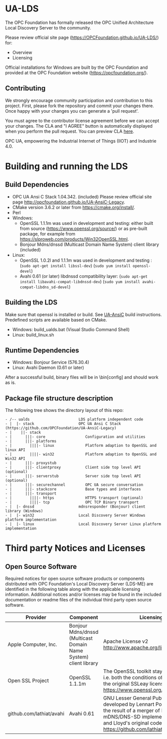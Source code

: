 # UA-LDS

The OPC Foundation has formally released the OPC Unified Architecture Local Discovery Server to the community.

Please review official site page (https://OPCFoundation.github.io/UA-LDS/) for:
 * Overview
 * Licensing

Official installations for Windows are built by the OPC Foundation and provided at the OPC Foundation website (https://opcfoundation.org/).
 
## Contributing

We strongly encourage community participation and contribution to this project. First, please fork the repository and commit your changes there. Once happy with your changes you can generate a 'pull request'.

You must agree to the contributor license agreement before we can accept your changes. The CLA and "I AGREE" button is automatically displayed when you perform the pull request. You can preview CLA [here](https://opcfoundation.org/license/cla/ContributorLicenseAgreementv1.0.pdf).

OPC UA, empowering the Industrial Internet of Things (IIOT) and Industrie 4.0.

# Building and running the LDS

## Build Dependencies

 * OPC UA Ansi C Stack 1.04.342. (included) Please review official site page http://opcfoundation.github.io/UA-AnsiC-Legacy.
 * CMake version 3.6.2 or later from https://cmake.org/install/.
 * Perl
 * Windows:
    - OpenSSL 1.1.1m was used in development and testing: either built from source (https://www.openssl.org/source/) or as pre-built package, for example from https://slproweb.com/products/Win32OpenSSL.html.
    - Bonjour Mdns/dnssd (Multicast Domain Name System) client library (included)
 * Linux:
    - OpenSSL 1.0.2l and 1.1.1m was used in development and testing : (```sudo apt-get install libssl-dev```) (```sudo yum install openssl-devel```)  
    - Avahi 0.61 (or later) libdnssd compatibility layer: (```sudo apt-get install libavahi-compat-libdnssd-dev```) (```sudo yum install avahi-compat-libdns_sd-devel```)  
 
## Building the LDS

Make sure that openssl is installed or build. See [UA-AnsiC](https://github.com/OPCFoundation/UA-AnsiC-Legacy) build instructions.
<br/>
Predefined scripts are available based on CMake. 
 * Windows: build\_ualds.bat (Visual Studio Command Shell)
 * Linux: build\_linux.sh

## Runtime Dependencies

 * Windows: Bonjour Service (576.30.4)
 * Linux: Avahi Daemon (0.61 or later)

After a successful build, binary files will be in <build-folder>\bin\[config] and should work as is.

## Package file structure description

The following tree shows the directory layout of this repo:

```
- /-- ualds                      LDS platform independent code
- |  |- stack                    OPC UA Ansi C Stack (https://github.com/OPCFoundation/UA-AnsiC-Legacy)
- |    ||- stack
- |      |||- core                  Configuration and utilities
- |      |||- platforms
- |        ||||- linux              Platform adaption to OpenSSL and linux API
- |        ||||- win32              Platform adaption to OpenSSL and Win32 API
- |      |||- proxystub
- |      |||- clientproxy           Client side top level API (optional)
- |      |||- serverstub            Server side top level API (optional)
- |      |||- securechannel         OPC UA secure conversation
- |      |||- stackcore             Base types and interfaces
- |      |||- transport
- |        ||||- https              HTTPS transport (optional)
- |        ||||- tcp                OPC TCP Binary transport
- |  |- dnssd                    mdnsresponder (Bonjour) client library (Windows)
- |  |- win32                    Local Discovery Server Windows platform implementation
- |  |- linux                    Local Discovery Server Linux platform implementation
```

# Third party Notices and Licenses

## Open Source Software

Required notices for open source software products or components distributed with OPC Foundation's Local Discovery Server (LDS-ME) are identified in the following table along with the applicable licensing information. Additional notices and/or licenses may be found in the included documentation or readme files of the individual third party open source software.

| Provider | Component | Licensing Information |
| -------- | --------- | --------------------- |
| Apple Computer, Inc. | Bonjour Mdns/dnssd (Multicast Domain Name System) client library | Apache License v2 http://www.apache.org/licenses/LICENSE-2.0.html |
| Open SSL Project | OpenSSL 1.1.1m | The OpenSSL toolkit stays under a double license, i.e. both the conditions of the OpenSSL License and the original SSLeay license apply to the toolkit. See https://www.openssl.org/source/license.html |
| github.com/lathiat/avahi| Avahi 0.61 | GNU Lesser General Public License v2.1 Avahi was developed by Lennart Poettering and Trent Lloyd. It is the result of a merger of Poettering's original mDNS/DNS-SD implementation called "FlexMDNS", and Lloyd's original code called "Avahi" https://github.com/lathiat/avahi/blob/master/LICENSE |
